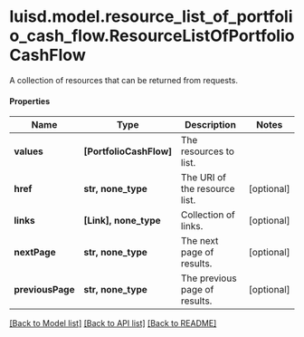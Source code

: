 # luisd.model.resource_list_of_portfolio_cash_flow.ResourceListOfPortfolioCashFlow

A collection of resources that can be returned from requests.

#### Properties
Name | Type | Description | Notes
------------ | ------------- | ------------- | -------------
**values** | **[PortfolioCashFlow]** | The resources to list. | 
**href** | **str, none_type** | The URI of the resource list. | [optional] 
**links** | **[Link], none_type** | Collection of links. | [optional] 
**nextPage** | **str, none_type** | The next page of results. | [optional] 
**previousPage** | **str, none_type** | The previous page of results. | [optional] 

[[Back to Model list]](../../README.md#documentation-for-models) [[Back to API list]](../../README.md#documentation-for-api-endpoints) [[Back to README]](../../README.md)

